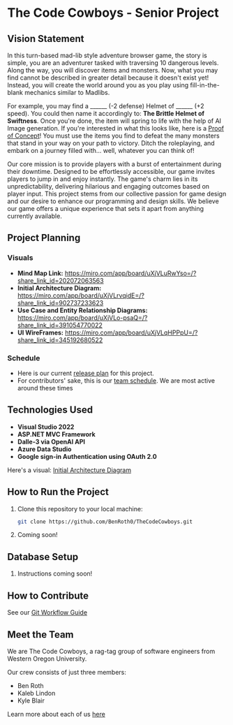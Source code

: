 # The Code Cowboys - Senior Project

## Vision Statement
In this turn-based mad-lib style adventure browser game, the story is simple, you are an adventurer tasked with traversing 10 dangerous levels. Along the way, you will discover items and monsters. Now, what you may find cannot be described in greater detail because it doesn't exist yet! Instead, you will create the world around you as you play using fill-in-the-blank mechanics similar to Madlibs. 

For example, you may find a ______ (-2 defense) Helmet of ______ (+2 speed). You could then name it accordingly to: **The Brittle Helmet of Swiftness**. Once you're done, the item will spring to life with the help of AI Image generation. If you're interested in what this looks like, here is a [Proof of Concept](ProofOfConcept.md)! You must use the items you find to defeat the many monsters that stand in your way on your path to victory. Ditch the roleplaying, and embark on a journey filled with... well, whatever you can think of!

Our core mission is to provide players with a burst of entertainment during their downtime. Designed to be effortlessly accessible, our game invites players to jump in and enjoy instantly. The game's charm lies in its unpredictability, delivering hilarious and engaging outcomes based on player input. This project stems from our collective passion for game design and our desire to enhance our programming and design skills. We believe our game offers a unique experience that sets it apart from anything currently available.

## Project Planning

### Visuals
- **Mind Map Link:** https://miro.com/app/board/uXjVLuRwYso=/?share_link_id=202072063563
- **Initial Architecture Diagram:** https://miro.com/app/board/uXjVLrvqidE=/?share_link_id=902737233623
- **Use Case and Entity Relationship Diagrams:** https://miro.com/app/board/uXjVLo-psaQ=/?share_link_id=391054770022
- **UI WireFrames:** https://miro.com/app/board/uXjVLqHPPpU=/?share_link_id=345192680522

### Schedule
- Here is our current [release plan](Timeline.md) for this project.
- For contributors' sake, this is our [team schedule](CCMeetingSchedule.md). We are most active around these times

## Technologies Used
- **Visual Studio 2022**
- **ASP.NET MVC Framework**
- **Dalle-3 via OpenAI API**
- **Azure Data Studio**
- **Google sign-in Authentication using OAuth 2.0**

Here's a visual: [Initial Architecture Diagram](https://miro.com/app/board/uXjVLrvqidE=/?share_link_id=902737233623)

## How to Run the Project
1. Clone this repository to your local machine:
     ```bash
     git clone https://github.com/BenRoth0/TheCodeCowboys.git
     ```
2. Coming soon!

## Database Setup
1. Instructions coming soon!

## How to Contribute
See our [Git Workflow Guide](GitGuide.md)

## Meet the Team
We are The Code Cowboys, a rag-tag group of software engineers from Western Oregon University.

Our crew consists of just three members: 
- Ben Roth
- Kaleb Lindon
- Kyle Blair

Learn more about each of us [here](CONTRIBUTORS.md)
